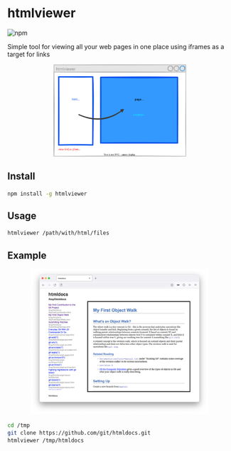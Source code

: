 # htmlviewer
![npm](https://img.shields.io/npm/v/htmlviewer.svg?style=flat-square)

Simple tool for viewing all your web pages in one place  using iframes as a target for links

<p align="center">
<img src="https://github.com/nntrn/htmlviewer/blob/main/assets/htmlviewer.svg?raw=true" width="300px"/>
</p>


## Install

```sh
npm install -g htmlviewer
```

## Usage

```sh
htmlviewer /path/with/html/files
```

## Example

<p align="center">
<img src="https://github.com/nntrn/htmlviewer/blob/main/assets/git-htmldoc-example.png?raw=true" width="400px"/>
</p>

```sh
cd /tmp
git clone https://github.com/git/htmldocs.git
htmlviewer /tmp/htmldocs
```

